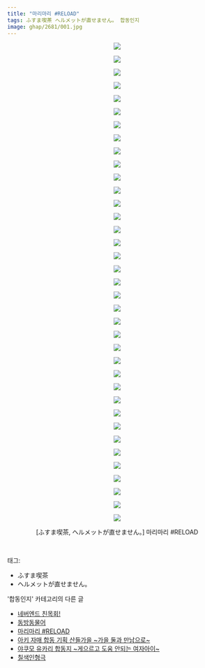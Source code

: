```yaml
---
title: "마리마리 #RELOAD"
tags: ふすま喫茶 ヘルメットが直せません。 합동인지
image: ghap/2681/001.jpg
---
```

<div class="article">
<p style="text-align: center; clear: none; float: none;"><img src="{{ site.nasurl }}/ghap/2681/001.jpg"/></p>
<p style="text-align: center; clear: none; float: none;"><img src="{{ site.nasurl }}/ghap/2681/002.jpg"/></p>
<p style="text-align: center; clear: none; float: none;"><img src="{{ site.nasurl }}/ghap/2681/003.jpg"/></p>
<p style="text-align: center; clear: none; float: none;"><img src="{{ site.nasurl }}/ghap/2681/004.jpg"/></p>
<p style="text-align: center; clear: none; float: none;"><img src="{{ site.nasurl }}/ghap/2681/005.jpg"/></p>
<p style="text-align: center; clear: none; float: none;"><img src="{{ site.nasurl }}/ghap/2681/006.jpg"/></p>
<p style="text-align: center; clear: none; float: none;"><img src="{{ site.nasurl }}/ghap/2681/007.jpg"/></p>
<p style="text-align: center; clear: none; float: none;"><img src="{{ site.nasurl }}/ghap/2681/008.jpg"/></p>
<p style="text-align: center; clear: none; float: none;"><img src="{{ site.nasurl }}/ghap/2681/009.jpg"/></p>
<p style="text-align: center; clear: none; float: none;"><img src="{{ site.nasurl }}/ghap/2681/010.jpg"/></p>
<p style="text-align: center; clear: none; float: none;"><img src="{{ site.nasurl }}/ghap/2681/011.jpg"/></p>
<p style="text-align: center; clear: none; float: none;"><img src="{{ site.nasurl }}/ghap/2681/012.jpg"/></p>
<p style="text-align: center; clear: none; float: none;"><img src="{{ site.nasurl }}/ghap/2681/013.jpg"/></p>
<p style="text-align: center; clear: none; float: none;"><img src="{{ site.nasurl }}/ghap/2681/014.jpg"/></p>
<p style="text-align: center; clear: none; float: none;"><img src="{{ site.nasurl }}/ghap/2681/015.jpg"/></p>
<p style="text-align: center; clear: none; float: none;"><img src="{{ site.nasurl }}/ghap/2681/016.jpg"/></p>
<p style="text-align: center; clear: none; float: none;"><img src="{{ site.nasurl }}/ghap/2681/017.jpg"/></p>
<p style="text-align: center; clear: none; float: none;"><img src="{{ site.nasurl }}/ghap/2681/018.jpg"/></p>
<p style="text-align: center; clear: none; float: none;"><img src="{{ site.nasurl }}/ghap/2681/019.jpg"/></p>
<p style="text-align: center; clear: none; float: none;"><img src="{{ site.nasurl }}/ghap/2681/020.jpg"/></p>
<p style="text-align: center; clear: none; float: none;"><img src="{{ site.nasurl }}/ghap/2681/021.jpg"/></p>
<p style="text-align: center; clear: none; float: none;"><img src="{{ site.nasurl }}/ghap/2681/022.jpg"/></p>
<p style="text-align: center; clear: none; float: none;"><img src="{{ site.nasurl }}/ghap/2681/023.jpg"/></p>
<p style="text-align: center; clear: none; float: none;"><img src="{{ site.nasurl }}/ghap/2681/024.jpg"/></p>
<p style="text-align: center; clear: none; float: none;"><img src="{{ site.nasurl }}/ghap/2681/025.jpg"/></p>
<p style="text-align: center; clear: none; float: none;"><img src="{{ site.nasurl }}/ghap/2681/026.jpg"/></p>
<p style="text-align: center; clear: none; float: none;"><img src="{{ site.nasurl }}/ghap/2681/027.jpg"/></p>
<p style="text-align: center; clear: none; float: none;"><img src="{{ site.nasurl }}/ghap/2681/028.jpg"/></p>
<p style="text-align: center; clear: none; float: none;"><img src="{{ site.nasurl }}/ghap/2681/029.jpg"/></p>
<p style="text-align: center; clear: none; float: none;"><img src="{{ site.nasurl }}/ghap/2681/030.jpg"/></p>
<p style="text-align: center; clear: none; float: none;"><img src="{{ site.nasurl }}/ghap/2681/031.jpg"/></p>
<p style="text-align: center; clear: none; float: none;"><img src="{{ site.nasurl }}/ghap/2681/032.jpg"/></p>
<p style="text-align: center; clear: none; float: none;"><img src="{{ site.nasurl }}/ghap/2681/033.jpg"/></p>
<p style="text-align: center; clear: none; float: none;"><img src="{{ site.nasurl }}/ghap/2681/034.jpg"/></p>
<p style="text-align: center; clear: none; float: none;"><img src="{{ site.nasurl }}/ghap/2681/035.jpg"/></p>
<p style="text-align: center; clear: none; float: none;"><img src="{{ site.nasurl }}/ghap/2681/036.jpg"/></p>
<p style="text-align: center; clear: none; float: none;"><img src="{{ site.nasurl }}/ghap/2681/037.jpg"/></p>
<p style="text-align: center; clear: none; float: none;">[ふすま喫茶, ヘルメットが直せません。] 마리마리 #RELOAD</p>
<p><br/></p>
</div><div class="tagTrail">
<p>태그: </p>
<ul>
<li>ふすま喫茶</li>
<li>ヘルメットが直せません。</li>
</ul>
</div><div class="another">
<p>'합동인지' 카테고리의 다른 글</p>
<ul>
<li><a href="/2016-11-28-ghap_2779">네버엔드 친목회!</a></li>
<li><a href="/2016-10-26-ghap_2682">동방동물어</a></li>
<li><a href="/2016-10-25-ghap_2681">마리마리 #RELOAD</a></li>
<li><a href="/2016-10-21-ghap_2651">아키 자매 합동 기획 산들가을 ~가을 둘과 만남으로~</a></li>
<li><a href="/2016-10-15-ghap_2607">야쿠모 유카리 합동지 ~게으르고 도움 안되는 여자아이~</a></li>
<li><a href="/2016-10-15-ghap_2596">칠색인형극</a></li>
</ul>
</div><div class="cb_module cb_fluid">
<div class="cb_wrt cb_profile">
</div><!-- commentList close -->
</div>
